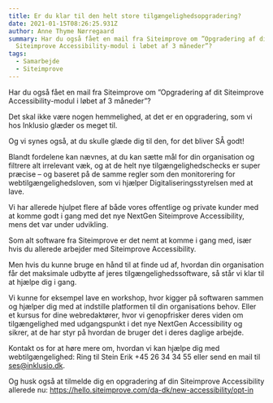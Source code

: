 ```yaml
---
title: Er du klar til den helt store tilgængelighedsopgradering?
date: 2021-01-15T08:26:25.931Z
author: Anne Thyme Nørregaard
summary: Har du også fået en mail fra Siteimprove om ”Opgradering af dit
  Siteimprove Accessibility-modul i løbet af 3 måneder”?
tags:
  - Samarbejde
  - Siteimprove
---
```


Har du også fået en mail fra Siteimprove om ”Opgradering af dit Siteimprove Accessibility-modul i løbet af 3 måneder”?

Det skal ikke være nogen hemmelighed, at det er en opgradering, som vi hos Inklusio glæder os meget til. 

Og vi synes også, at du skulle glæde dig til den, for det bliver SÅ godt! 

Blandt fordelene kan nævnes, at du kan sætte mål for din organisation og filtrere alt irrelevant væk, og at de helt nye tilgængelighedschecks er super præcise – og baseret på de samme regler som den monitorering for webtilgængelighedsloven, som vi hjælper Digitaliseringsstyrelsen med at lave.

Vi har allerede hjulpet flere af både vores offentlige og private kunder med at komme godt i gang med det nye NextGen Siteimprove Accessibility, mens det var under udvikling.

Som alt software fra Siteimprove er det nemt at komme i gang med, især hvis du allerede arbejder med Siteimprove Accessibility. 

Men hvis du kunne bruge en hånd til at finde ud af, hvordan din organisation får det maksimale udbytte af jeres tilgængelighedssoftware, så står vi klar til at hjælpe dig i gang. 

Vi kunne for eksempel lave en workshop, hvor kigger på softwaren sammen og hjælper dig med at indstille platformen til din organisations behov. Eller et kursus for dine webredaktører, hvor vi genopfrisker deres viden om tilgængelighed med udgangspunkt i det nye NextGen Accessibility og sikrer, at de har styr på hvordan de bruger det i deres daglige arbejde.

Kontakt os for at høre mere om, hvordan vi kan hjælpe dig med webtilgængelighed: Ring til Stein Erik +45 26 34 34 55 eller send en mail til ses@inklusio.dk.

Og husk også at tilmelde dig en opgradering af din Siteimprove Accessibility allerede nu: 
https://hello.siteimprove.com/da-dk/new-accessibility/opt-in
